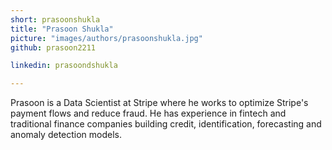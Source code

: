 ```yaml
---
short: prasoonshukla
title: "Prasoon Shukla"
picture: "images/authors/prasoonshukla.jpg"
github: prasoon2211

linkedin: prasoondshukla

---
```


Prasoon is a Data Scientist at Stripe where he works to optimize Stripe's payment flows and reduce fraud. He has experience in fintech and traditional finance companies building credit, identification, forecasting and anomaly detection models.